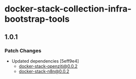 # docker-stack-collection-infra-bootstrap-tools

## 1.0.1

### Patch Changes

- Updated dependencies [5eff9e4]
  - docker-stack-openziti@0.0.2
  - docker-stack-n8n@0.0.2
